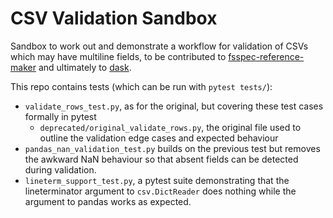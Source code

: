 # CSV Validation Sandbox

Sandbox to work out and demonstrate a workflow for validation of CSVs which may have multiline
fields, to be contributed to
[fsspec-reference-maker](https://github.com/intake/fsspec-reference-maker/issues/66) and
ultimately to [dask](https://github.com/dask/dask/issues/8045).

This repo contains tests (which can be run with `pytest tests/`):

- `validate_rows_test.py`, as for the original, but covering these test cases formally in pytest
  - `deprecated/original_validate_rows.py`, the original file used to outline the validation
    edge cases and expected behaviour
- `pandas_nan_validation_test.py` builds on the previous test but removes the awkward NaN behaviour
  so that absent fields can be detected during validation.
- `lineterm_support_test.py`, a pytest suite demonstrating that the lineterminator argument to
  `csv.DictReader` does nothing while the argument to pandas works as expected.
